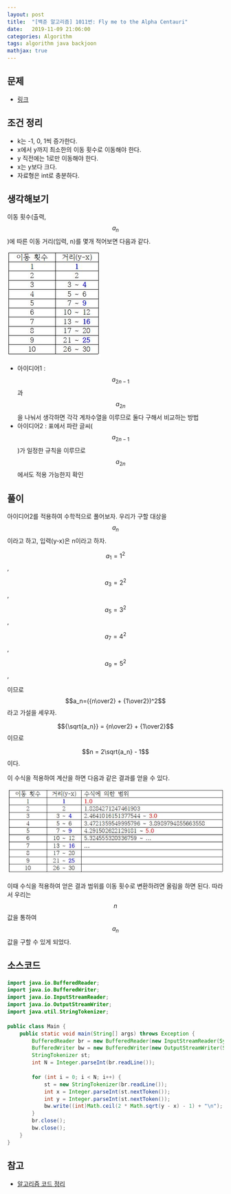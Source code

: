 ```yaml
---
layout: post
title:  "[백준 알고리즘] 1011번: Fly me to the Alpha Centauri"
date:   2019-11-09 21:06:00
categories: Algorithm
tags: algorithm java backjoon
mathjax: true
---
```


## 문제
- [링크](https://www.acmicpc.net/problem/1011)

## 조건 정리
- k는 -1, 0, 1씩 증가한다.
- x에서 y까지 최소한의 이동 횟수로 이동해야 한다.
- y 직전에는 1로만 이동해야 한다.
- x는 y보다 크다.
- 자료형은 int로 충분하다.

## 생각해보기
이동 횟수(출력, $$a_n$$)에 따른 이동 거리(입력, n)를 몇개 적어보면 다음과 같다.

![](https://github.com/ByoungJoonIm/ByoungJoonIm.github.io/blob/master/captures/2019-11-09-baekjoon-1011-001.jpg?raw=true)

- 아이디어1 : $$ a_{2n-1} $$과 $$ a_{2n} $$을 나눠서 생각하면 각각 계차수열을 이루므로 둘다 구해서 비교하는 방법
- 아이디어2 : 표에서 파란 글씨($$ a_{2n-1} $$)가 일정한 규칙을 이루므로 $$ a_{2n} $$에서도 적용 가능한지 확인

## 풀이
아이디어2를 적용하여 수학적으로 풀어보자. 우리가 구할 대상을 $$ a_n $$이라고 하고, 입력(y-x)은 n이라고 하자.

$$a_1 = 1^2$$,

$$a_3 = 2^2$$,

$$a_5 = 3^2$$,

$$a_7 = 4^2$$,

$$a_9 = 5^2$$,

이므로 $$a_n=({n\over2} + {1\over2})^2$$라고 가설을 세우자.

$${\sqrt{a_n}} = {n\over2} + {1\over2}$$ 이므로

$$n = 2\sqrt{a_n} - 1$$ 이다.

이 수식을 적용하여 계산을 하면 다음과 같은 결과를 얻을 수 있다.

![](https://github.com/ByoungJoonIm/ByoungJoonIm.github.io/blob/master/captures/2019-11-09-baekjoon-1011-002.jpg?raw=true)

이때 수식을 적용하여 얻은 결과 범위를 이동 횟수로 변환하려면 올림을 하면 된다. 따라서 우리는 $$n$$값을 통하여 $$a_n$$값을 구할 수 있게 되었다.

## 소스코드
```java
import java.io.BufferedReader;
import java.io.BufferedWriter;
import java.io.InputStreamReader;
import java.io.OutputStreamWriter;
import java.util.StringTokenizer;

public class Main {
	public static void main(String[] args) throws Exception {
		BufferedReader br = new BufferedReader(new InputStreamReader(System.in));
		BufferedWriter bw = new BufferedWriter(new OutputStreamWriter(System.out));
		StringTokenizer st;
		int N = Integer.parseInt(br.readLine());
		
		for (int i = 0; i < N; i++) {
			st = new StringTokenizer(br.readLine());
			int x = Integer.parseInt(st.nextToken());
			int y = Integer.parseInt(st.nextToken());
			bw.write((int)Math.ceil(2 * Math.sqrt(y - x) - 1) + "\n");
		}
		br.close();
		bw.close();
	}
}
```

## 참고
- [알고리즘 코드 정리](https://github.com/ByoungJoonIm/Algorithm_Practice)

